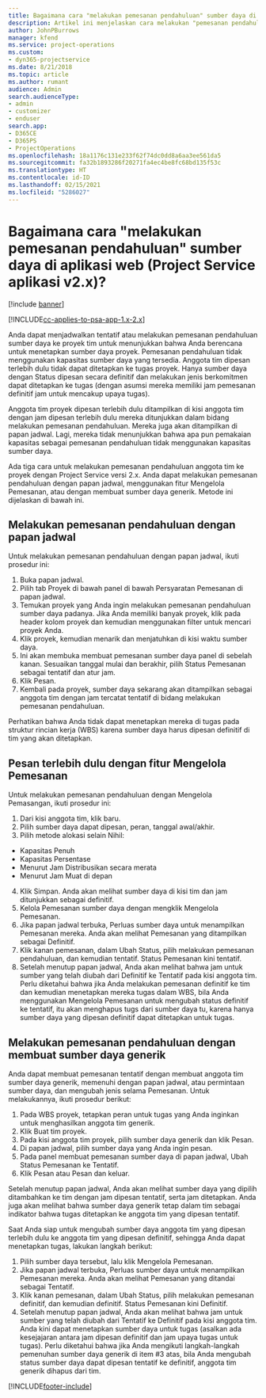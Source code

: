 ```yaml
---
title: Bagaimana cara "melakukan pemesanan pendahuluan" sumber daya di aplikasi versi 2.x?
description: Artikel ini menjelaskan cara melakukan "pemesanan pendahuluan" anggota tim proyek dengan Project Service.
author: JohnPBurrows
manager: kfend
ms.service: project-operations
ms.custom:
- dyn365-projectservice
ms.date: 8/21/2018
ms.topic: article
ms.author: rumant
audience: Admin
search.audienceType:
- admin
- customizer
- enduser
search.app:
- D365CE
- D365PS
- ProjectOperations
ms.openlocfilehash: 18a1176c131e233f62f74dc0dd8a6aa3ee561da5
ms.sourcegitcommit: fa32b1893286f20271fa4ec4be8fc68bd135f53c
ms.translationtype: HT
ms.contentlocale: id-ID
ms.lasthandoff: 02/15/2021
ms.locfileid: "5286027"
---
```

# <a name="how-do-i-soft-book-resources-in-the-web-app-project-service-app-v2x"></a>Bagaimana cara "melakukan pemesanan pendahuluan" sumber daya di aplikasi web (Project Service aplikasi v2.x)?

[!include [banner](../includes/psa-now-project-operations.md)]

[!INCLUDE[cc-applies-to-psa-app-1.x-2.x](../includes/cc-applies-to-psa-app-1x-2x.md)]

Anda dapat menjadwalkan tentatif atau melakukan pemesanan pendahuluan sumber daya ke proyek tim untuk menunjukkan bahwa Anda berencana untuk menetapkan sumber daya proyek. Pemesanan pendahuluan tidak menggunakan kapasitas sumber daya yang tersedia. Anggota tim dipesan terlebih dulu tidak dapat ditetapkan ke tugas proyek. Hanya sumber daya dengan Status dipesan secara definitif dan melakukan jenis berkomitmen dapat ditetapkan ke tugas (dengan asumsi mereka memiliki jam pemesanan definitif jam untuk mencakup upaya tugas).

Anggota tim proyek dipesan terlebih dulu ditampilkan di kisi anggota tim dengan jam dipesan terlebih dulu mereka ditunjukkan dalam bidang melakukan pemesanan pendahuluan. Mereka juga akan ditampilkan di papan jadwal. Lagi, mereka tidak menunjukkan bahwa apa pun pemakaian kapasitas sebagai pemesanan pendahuluan tidak menggunakan kapasitas sumber daya.

Ada tiga cara untuk melakukan pemesanan pendahuluan anggota tim ke proyek dengan Project Service versi 2.x. Anda dapat melakukan pemesanan pendahuluan dengan papan jadwal, menggunakan fitur Mengelola Pemesanan, atau dengan membuat sumber daya generik. Metode ini dijelaskan di bawah ini.

## <a name="soft-book-with-the-schedule-board"></a>Melakukan pemesanan pendahuluan dengan papan jadwal

Untuk melakukan pemesanan pendahuluan dengan papan jadwal, ikuti prosedur ini: 
1. Buka papan jadwal.
2. Pilih tab Proyek di bawah panel di bawah Persyaratan Pemesanan di papan jadwal.
3. Temukan proyek yang Anda ingin melakukan pemesanan pendahuluan sumber daya padanya. Jika Anda memiliki banyak proyek, klik pada header kolom proyek dan kemudian menggunakan filter untuk mencari proyek Anda.
4. Klik proyek, kemudian menarik dan menjatuhkan di kisi waktu sumber daya.
5. Ini akan membuka membuat pemesanan sumber daya panel di sebelah kanan. Sesuaikan tanggal mulai dan berakhir, pilih Status Pemesanan sebagai tentatif dan atur jam. 
6. Klik Pesan.
7. Kembali pada proyek, sumber daya sekarang akan ditampilkan sebagai anggota tim dengan jam tercatat tentatif di bidang melakukan pemesanan pendahuluan.

Perhatikan bahwa Anda tidak dapat menetapkan mereka di tugas pada struktur rincian kerja (WBS) karena sumber daya harus dipesan definitif di tim yang akan ditetapkan.

## <a name="soft-book-using-the-maintain-bookings-feature"></a>Pesan terlebih dulu dengan fitur Mengelola Pemesanan

Untuk melakukan pemesanan pendahuluan dengan Mengelola Pemasangan, ikuti prosedur ini:
1. Dari kisi anggota tim, klik baru.
2. Pilih sumber daya dapat dipesan, peran, tanggal awal/akhir.
3. Pilih metode alokasi selain Nihil:
- Kapasitas Penuh
- Kapasitas Persentase
- Menurut Jam Distribusikan secara merata
- Menurut Jam Muat di depan
4. Klik Simpan. Anda akan melihat sumber daya di kisi tim dan jam ditunjukkan sebagai definitif.
5. Kelola Pemesanan sumber daya dengan mengklik Mengelola Pemesanan.
6. Jika papan jadwal terbuka, Perluas sumber daya untuk menampilkan Pemesanan mereka. Anda akan melihat Pemesanan yang ditampilkan sebagai Definitif.
7. Klik kanan pemesanan, dalam Ubah Status, pilih melakukan pemesanan pendahuluan, dan kemudian tentatif. Status Pemesanan kini tentatif.
8. Setelah menutup papan jadwal, Anda akan melihat bahwa jam untuk sumber yang telah diubah dari Definitif ke Tentatif pada kisi anggota tim.
Perlu diketahui bahwa jika Anda melakukan pemesanan definitif ke tim dan kemudian menetapkan mereka tugas dalam WBS, bila Anda menggunakan Mengelola Pemesanan untuk mengubah status definitif ke tentatif, itu akan menghapus tugs dari sumber daya tu, karena hanya sumber daya yang dipesan definitif dapat ditetapkan untuk tugas.

## <a name="soft-book-by-creating-a-generic-resource"></a>Melakukan pemesanan pendahuluan dengan membuat sumber daya generik

Anda dapat membuat pemesanan tentatif dengan membuat anggota tim sumber daya generik, memenuhi dengan papan jadwal, atau permintaan sumber daya, dan mengubah jenis selama Pemesanan.
Untuk melakukannya, ikuti prosedur berikut:

1. Pada WBS proyek, tetapkan peran untuk tugas yang Anda inginkan untuk menghasilkan anggota tim generik.
2. Klik Buat tim proyek.
3. Pada kisi anggota tim proyek, pilih sumber daya generik dan klik Pesan.
4. Di papan jadwal, pilih sumber daya yang Anda ingin pesan.
5. Pada panel membuat pemesanan sumber daya di papan jadwal, Ubah Status Pemesanan ke Tentatif.
6. Klik Pesan atau Pesan dan keluar.

Setelah menutup papan jadwal, Anda akan melihat sumber daya yang dipilih ditambahkan ke tim dengan jam dipesan tentatif, serta jam ditetapkan. Anda juga akan melihat bahwa sumber daya generik tetap dalam tim sebagai indikator bahwa tugas ditetapkan ke anggota tim yang dipesan tentatif.

Saat Anda siap untuk mengubah sumber daya anggota tim yang dipesan terlebih dulu ke anggota tim yang dipesan definitif, sehingga Anda dapat menetapkan tugas, lakukan langkah berikut:

1. Pilih sumber daya tersebut, lalu klik Mengelola Pemesanan.
2. Jika papan jadwal terbuka, Perluas sumber daya untuk menampilkan Pemesanan mereka. Anda akan melihat Pemesanan yang ditandai sebagai Tentatif.
3. Klik kanan pemesanan, dalam Ubah Status, pilih melakukan pemesanan definitif, dan kemudian definitif. Status Pemesanan kini Definitif.
4. Setelah menutup papan jadwal, Anda akan melihat bahwa jam untuk sumber yang telah diubah dari Tentatif ke Definitif pada kisi anggota tim. Anda kini dapat menetapkan sumber daya untuk tugas (asalkan ada kesejajaran antara jam dipesan definitif dan jam upaya tugas untuk tugas). Perlu diketahui bahwa jika Anda mengikuti langkah-langkah pemenuhan sumber daya generik di item #3 atas, bila Anda mengubah status sumber daya dapat dipesan tentatif ke definitif, anggota tim generik dihapus dari tim.


[!INCLUDE[footer-include](../includes/footer-banner.md)]